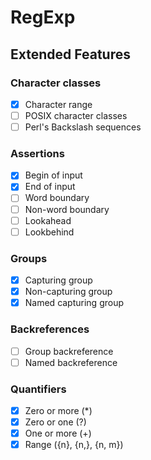 # RegExp

## Extended Features

### Character classes

- [x] Character range
- [ ] POSIX character classes
- [ ] Perl's Backslash sequences

### Assertions

- [x] Begin of input
- [x] End of input
- [ ] Word boundary
- [ ] Non-word boundary
- [ ] Lookahead
- [ ] Lookbehind

### Groups

- [x] Capturing group
- [x] Non-capturing group
- [x] Named capturing group

### Backreferences

- [ ] Group backreference
- [ ] Named backreference

### Quantifiers

- [x] Zero or more (\*)
- [x] Zero or one (?)
- [x] One or more (+)
- [x] Range ({n}, {n,}, {n, m})
